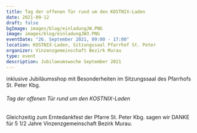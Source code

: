 ```yaml
---
title: Tag der offenen Tür rund um den KOSTNIX-Laden
date: 2021-09-12
draft: false
bgImage: images/blog/einladungJW.PNG
image: images/blog/einladungJW3.PNG
eventDate: "26. September 2021, 09:00 - 17:00"
location: KOSTNIX-Laden, Sitzungssaal Pfarrhof St. Peter
organizer: Vinzenzgemeinschaft Bezirk Murau
type: event
description: Jubilaeumswoche September 2021
---
```


inklusive Jubiläumsshop mit Besonderheiten im Sitzungssaal des Pfarrhofs St. Peter Kbg. 

<!--more-->
###### Tag der offenen Tür rund um den KOSTNIX-Laden
Gleichzeitig zum Erntedankfest der Pfarre St. Peter Kbg. sagen wir DANKE für 5 1/2 Jahre Vinzenzgemeinschaft Bezirk Murau.
